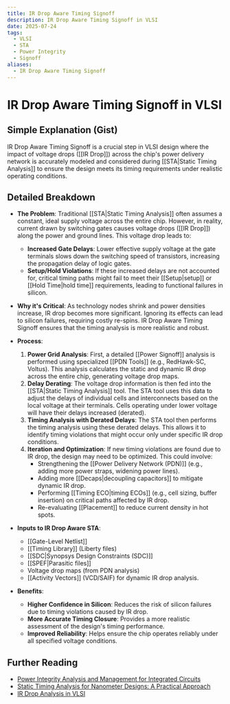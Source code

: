 ```yaml
---
title: IR Drop Aware Timing Signoff
description: IR Drop Aware Timing Signoff in VLSI
date: 2025-07-24
tags:
  - VLSI
  - STA
  - Power Integrity
  - Signoff
aliases:
  - IR Drop Aware Timing Signoff
---
```


# IR Drop Aware Timing Signoff in VLSI

## Simple Explanation (Gist)
IR Drop Aware Timing Signoff is a crucial step in VLSI design where the impact of voltage drops ([[IR Drop]]) across the chip's power delivery network is accurately modeled and considered during [[STA|Static Timing Analysis]] to ensure the design meets its timing requirements under realistic operating conditions.

## Detailed Breakdown

*   **The Problem**: Traditional [[STA|Static Timing Analysis]] often assumes a constant, ideal supply voltage across the entire chip. However, in reality, current drawn by switching gates causes voltage drops ([[IR Drop]]) along the power and ground lines. This voltage drop leads to:
    *   **Increased Gate Delays**: Lower effective supply voltage at the gate terminals slows down the switching speed of transistors, increasing the propagation delay of logic gates.
    *   **Setup/Hold Violations**: If these increased delays are not accounted for, critical timing paths might fail to meet their [[Setup|setup]] or [[Hold Time|hold time]] requirements, leading to functional failures in silicon.

*   **Why it's Critical**: As technology nodes shrink and power densities increase, IR drop becomes more significant. Ignoring its effects can lead to silicon failures, requiring costly re-spins. IR Drop Aware Timing Signoff ensures that the timing analysis is more realistic and robust.

*   **Process**: 
    1.  **Power Grid Analysis**: First, a detailed [[Power Signoff]] analysis is performed using specialized [[PDN Tools]] (e.g., RedHawk-SC, Voltus). This analysis calculates the static and dynamic IR drop across the entire chip, generating voltage drop maps.
    2.  **Delay Derating**: The voltage drop information is then fed into the [[STA|Static Timing Analysis]] tool. The STA tool uses this data to adjust the delays of individual cells and interconnects based on the local voltage at their terminals. Cells operating under lower voltage will have their delays increased (derated).
    3.  **Timing Analysis with Derated Delays**: The STA tool then performs the timing analysis using these derated delays. This allows it to identify timing violations that might occur only under specific IR drop conditions.
    4.  **Iteration and Optimization**: If new timing violations are found due to IR drop, the design may need to be optimized. This could involve:
        *   Strengthening the [[Power Delivery Network (PDN)]] (e.g., adding more power straps, widening power lines).
        *   Adding more [[Decaps|decoupling capacitors]] to mitigate dynamic IR drop.
        *   Performing [[Timing ECO|timing ECOs]] (e.g., cell sizing, buffer insertion) on critical paths affected by IR drop.
        *   Re-evaluating [[Placement]] to reduce current density in hot spots.

*   **Inputs to IR Drop Aware STA**: 
    *   [[Gate-Level Netlist]]
    *   [[Timing Library]] (Liberty files)
    *   [[SDC|Synopsys Design Constraints (SDC)]]
    *   [[SPEF|Parasitic files]]
    *   Voltage drop maps (from PDN analysis)
    *   [[Activity Vectors]] (VCD/SAIF) for dynamic IR drop analysis.

*   **Benefits**: 
    *   **Higher Confidence in Silicon**: Reduces the risk of silicon failures due to timing violations caused by IR drop.
    *   **More Accurate Timing Closure**: Provides a more realistic assessment of the design's timing performance.
    *   **Improved Reliability**: Helps ensure the chip operates reliably under all specified voltage conditions.

## Further Reading

*   [Power Integrity Analysis and Management for Integrated Circuits](https://www.amazon.com/Power-Integrity-Analysis-Management-Integrated/dp/0470590216)
*   [Static Timing Analysis for Nanometer Designs: A Practical Approach](https://www.amazon.com/Static-Timing-Analysis-Nanometer-Designs/dp/0387257027)
*   [IR Drop Analysis in VLSI](https://www.vlsi-expert.com/2018/01/ir-drop-analysis-in-vlsi.html)